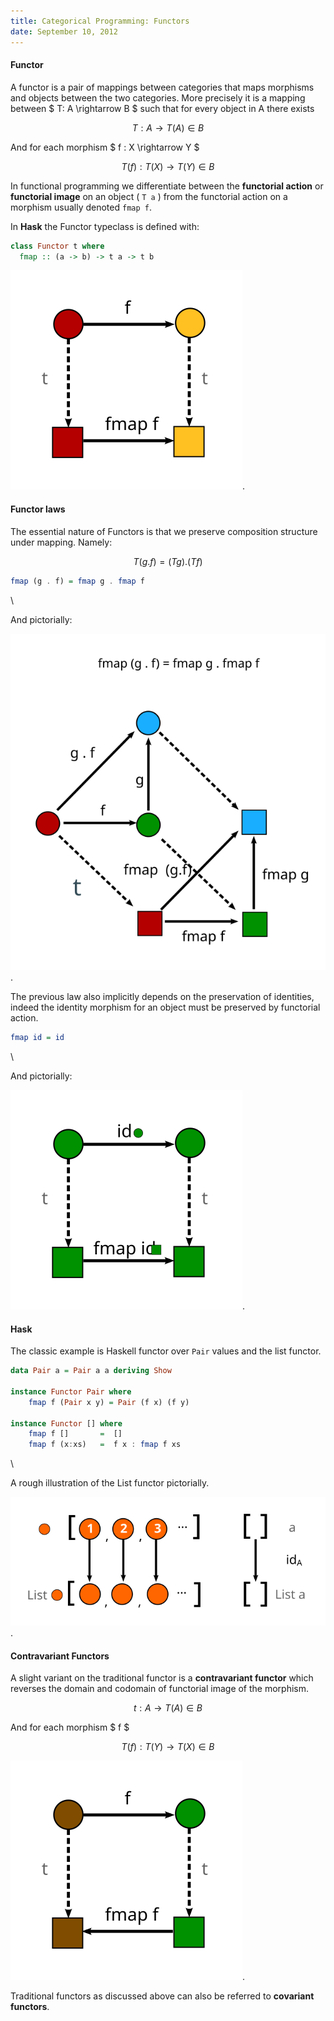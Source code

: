 ```yaml
---
title: Categorical Programming: Functors
date: September 10, 2012
---
```


#### Functor

A functor is a pair of mappings between categories that maps
morphisms and objects between the two categories. More precisely
it is a mapping between $ T: A \\rightarrow B $ such that for
every object in A there exists

$$
T: A \rightarrow T(A) \in B
$$

And for each morphism $ f : X \\rightarrow Y $

$$
T(f): T(X) \rightarrow T(Y) \in B
$$

In functional programming we differentiate between the **functorial
action** or **functorial image** on an object ( ``` T a ``` ) from the
functorial action on a morphism usually denoted ``` fmap f ```.

In **Hask** the Functor typeclass is defined with:

```haskell
class Functor t where
  fmap :: (a -> b) -> t a -> t b
```

![Illustration](/images/functor.svg).

#### Functor laws

The essential nature of Functors is that we preserve composition
structure under mapping. Namely:

$$
T ( g . f ) = (T g) . (T f)
$$

```haskell
fmap (g . f) = fmap g . fmap f
```

\

And pictorially:

![Illustration](/images/functor_comp.svg).

The previous law also implicitly depends on the preservation of
identities, indeed the identity morphism for an object must be preserved
by functorial action.

```haskell
fmap id = id
```

\

And pictorially: 

![Illustration](/images/functor_id.svg).

#### Hask

The classic example is Haskell functor over ``Pair`` values and
the list functor.

```haskell
data Pair a = Pair a a deriving Show

instance Functor Pair where
    fmap f (Pair x y) = Pair (f x) (f y)

instance Functor [] where
    fmap f []       =  []
    fmap f (x:xs)   =  f x : fmap f xs
```

\

A rough illustration of the List functor pictorially.

![Illustration](/images/fmap.svg).

#### Contravariant Functors

A slight variant on the traditional functor is a **contravariant
functor** which reverses the domain and codomain of functorial
image of the morphism.

$$
t: A \rightarrow T(A) \in B
$$

And for each morphism $ f $

$$
T(f): T(Y) \rightarrow T(X) \in B
$$

![Illustration](/images/confunctor.svg).

Traditional functors as discussed above can also be referred to
**covariant functors**.

